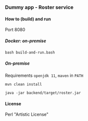 ### Dummy app - Roster service ###

#### How to (build) and run ####

Port 8080

##### Docker: on-premise #####

```bash build-and-run.bash```

##### On-premise #####

Requirements ```openjdk 11```, ```maven``` in ```PATH```

```mvn clean install```

```java -jar backend/target/roster.jar```

#### License ####

Perl "Artistic License"
